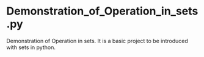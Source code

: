 # Demonstration_of_Operation_in_sets.py
Demonstration of Operation in sets. It is a basic project to be introduced with sets in python.
